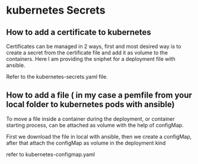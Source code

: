 # kubernetes Secrets
## How to add a certificate to kubernetes

Certificates can be managed in 2 ways, first and most desired way is to create a secret from the certificate file and add it as volume to the containers. Here I am  providing the sniphet for a deployment file with ansible.

Refer to the kubernetes-secrets.yaml file.

## How to add a file ( in my case a pemfile from your local folder to kubernetes pods with ansible)

To move a file inside a container during the deployment, or container starting process, can be attached as volume with the help of configMap.

First we download the file in local with ansible, then we create a configMap, after that attach the configMap as volume in the deployment kind

refer to kubernetes-configmap.yaml

